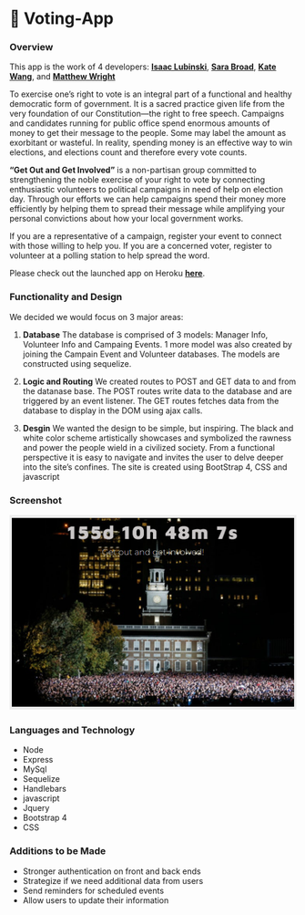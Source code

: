 # :raising_hand: Voting-App

### Overview

This app is the work of 4 developers: <strong>[Isaac Lubinski](https://github.com/rustinpeace91)</strong>, <strong>[Sara Broad](https://github.com/SaraBroad)</strong>, <strong>[Kate Wang](https://github.com/KTWangster)</strong>, and <strong>[Matthew Wright](https://github.com/Mjohnwright)</strong>

To exercise one’s right to vote is an integral part of a functional and healthy democratic form of government. It is a sacred practice given life from the very foundation of our Constitution—the right to free speech. Campaigns and candidates running for public office spend enormous amounts of money to get their message to the people. Some may label the amount as exorbitant or wasteful. In reality, spending money is an effective way to win elections, and elections count and therefore every vote counts. 

<strong>“Get Out and Get Involved”</strong> is a non-partisan group committed to strengthening the noble exercise of your right to vote by connecting enthusiastic volunteers to political campaigns in need of help on election day. Through our efforts we can help campaigns spend their money more efficiently by helping them to spread their message while amplifying your personal convictions about how your local government works. 

If you are a representative of a campaign, register your event to connect with those willing to help you. If you are a concerned voter, register to volunteer at a polling station to help spread the word. 

 Please check out the launched app on Heroku <strong>[here](https://mighty-basin-40310.herokuapp.com/)</strong>.

### Functionality and Design
We decided we would focus on 3 major areas:
  
  1. <strong>Database</strong> The database is comprised of 3 models: Manager Info, Volunteer Info and Campaing Events.  1 more model was also created by joining the Campain Event and Volunteer databases.  The models are constructed using sequelize.
  
  2. <strong>Logic and Routing</strong> We created routes to POST and GET data to and from the datanase base.  The POST routes write data to the database and are triggered by an event listener. The GET routes fetches data from the database to display in the DOM using ajax calls.
  
  3. <strong>Desgin</strong> We wanted the design to be simple, but inspiring.   The black and white color scheme artistically showcases and symbolized the rawness and power the people wield in a civilized society.  From a functional perspective it is easy to navigate and invites the user to delve deeper into the site’s confines.  The site is created using BootStrap 4, CSS and javascript
  

### Screenshot
![Full Size](public/assets/images/homepage.png)

### Languages and Technology
* Node
* Express
* MySql
* Sequelize
* Handlebars
* javascript
* Jquery
* Bootstrap 4
* CSS

### Additions to be Made

* Stronger authentication on front and back ends
* Strategize if we need additional data from users
* Send reminders for scheduled events
* Allow users to update their information
